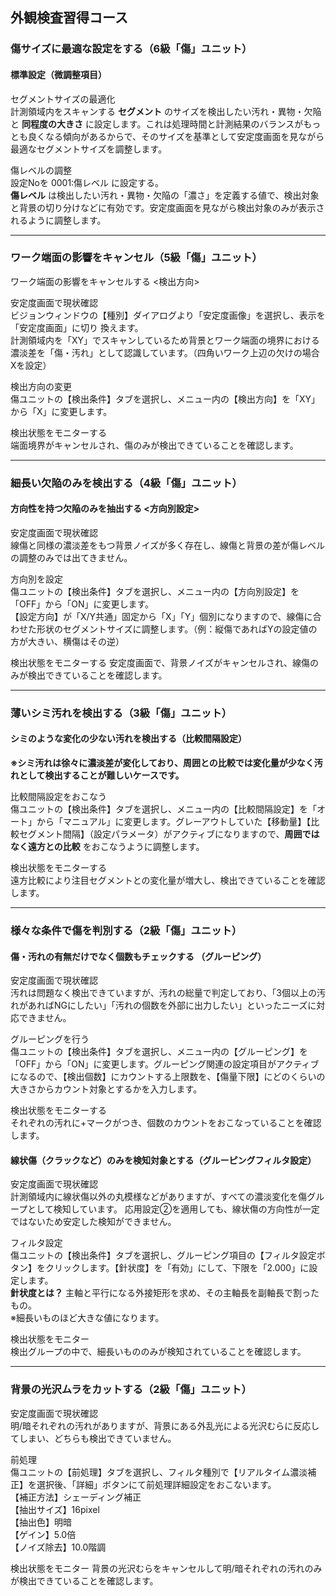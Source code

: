 
## 外観検査習得コース

### 傷サイズに最適な設定をする（6級「傷」ユニット）
#### 標準設定（微調整項目）

セグメントサイズの最適化  
計測領域内をスキャンする **セグメント** のサイズを検出したい汚れ・異物・欠陥と **同程度の大きさ** に設定します。これは処理時間と計測結果のバランスがもっとも良くなる傾向があるからで、そのサイズを基準として安定度画面を見ながら最適なセグメントサイズを調整します。  

傷レベルの調整  
設定Noを 0001:傷レベル に設定する。  
**傷レベル**  は検出したい汚れ・異物・欠陥の「濃さ」を定義する値で、検出対象と背景の切り分けなどに有効です。安定度画面を見ながら検出対象のみが表示されるように調整します。

---

### ワーク端面の影響をキャンセル（5級「傷」ユニット）
ワーク端面の影響をキャンセルする <検出方向>

安定度画面で現状確認  
ビジョンウィンドウの【種別】ダイアログより「安定度画像」を選択し、表示を「安定度画面」に切り
換えます。  
計測領域内を「XY」でスキャンしているため背景とワーク端面の境界における濃淡差を「傷・汚れ」として認識しています。（四角いワーク上辺の欠けの場合 Xを設定）

検出方向の変更  
傷ユニットの【検出条件】タブを選択し、メニュー内の【検出方向】を「XY」から「X」に変更します。

検出状態をモニターする  
端面境界がキャンセルされ、傷のみが検出できていることを確認します。

---

### 細長い欠陥のみを検出する（4級「傷」ユニット）
#### 方向性を持つ欠陥のみを抽出する <方向別設定>  

安定度画面で現状確認  
線傷と同様の濃淡差をもつ背景ノイズが多く存在し、線傷と背景の差が傷レベルの調整のみでは出てきません。

方向別を設定  
傷ユニットの【検出条件】タブを選択し、メニュー内の【方向別設定】を「OFF」から「ON」に変更します。  
【設定方向】が「X/Y共通」固定から「X」「Y」個別になりますので、線傷に合わせた形状のセグメントサイズに調整します。（例：縦傷であればYの設定値の方が大きい、横傷はその逆）

検出状態をモニターする
安定度画面で、背景ノイズがキャンセルされ、線傷のみが検出できていることを確認します。

---

### 薄いシミ汚れを検出する（3級「傷」ユニット）
#### シミのような変化の少ない汚れを検出する（比較間隔設定）
**※シミ汚れは徐々に濃淡差が変化しており、周囲との比較では変化量が少なく汚れとして検出することが難しいケースです。**  

比較間隔設定をおこなう  
傷ユニットの【検出条件】タブを選択し、メニュー内の【比較間隔設定】を「オート」から「マニュアル」に変更します。グレーアウトしていた【移動量】【比較セグメント間隔】（設定パラメータ）がアクティブになりますので、**周囲ではなく遠方との比較** をおこなうように調整します。

検出状態をモニターする  
遠方比較により注目セグメントとの変化量が増大し、検出できていることを確認します。

---

### 様々な条件で傷を判別する（2級「傷」ユニット）
#### 傷・汚れの有無だけでなく個数もチェックする （グルーピング）

安定度画面で現状確認  
汚れは問題なく検出できていますが、汚れの総量で判定しており、「3個以上の汚れがあればNGにしたい」「汚れの個数を外部に出力したい」といったニーズに対応できません。  

グルーピングを行う  
傷ユニットの【検出条件】タブを選択し、メニュー内の【グルーピング】を「OFF」から「ON」に変更します。グルーピング関連の設定項目がアクティブになるので、【検出個数】にカウントする上限数を、【傷量下限】にどのくらいの大きさからカウント対象とするかを入力します。  

検出状態をモニターする  
それぞれの汚れに+マークがつき、個数のカウントをおこなっていることを確認します。  

#### 線状傷（クラックなど）のみを検知対象とする（グルーピングフィルタ設定）

安定度画面で現状確認  
計測領域内に線状傷以外の丸模様などがありますが、すべての濃淡変化を傷グループとして検知しています。
応用設定②を適用しても、線状傷の方向性が一定ではないため安定した検知ができません。  

フィルタ設定  
傷ユニットの【検出条件】タブを選択し、グルーピング項目の【フィルタ設定ボタン】をクリックします。【針状度】を「有効」にして、下限を「2.000」に設定します。  
**針状度とは？** 主軸と平行になる外接矩形を求め、その主軸長を副軸長で割ったもの。  
※細長いものほど大きな値になります。  

検出状態をモニター  
検出グループの中で、細長いもののみが検知されていることを確認します。  

---

### 背景の光沢ムラをカットする（2級「傷」ユニット）

安定度画面で現状確認  
明/暗それぞれの汚れがありますが、背景にある外乱光による光沢むらに反応してしまい、どちらも検出できていません。  

前処理  
傷ユニットの【前処理】タブを選択し、フィルタ種別で【リアルタイム濃淡補正】を選択後、「詳細」ボタンにて前処理詳細設定をおこないます。  
【補正方法】シェーディング補正  
【抽出サイズ】16pixel  
【抽出色】明暗  
【ゲイン】5.0倍  
【ノイズ除去】10.0階調  

検出状態をモニター
背景の光沢むらをキャンセルして明/暗それぞれの汚れのみが検出できていることを確認します。  


